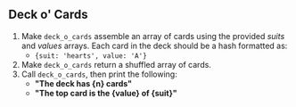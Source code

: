 ## Deck o' Cards

1. Make `deck_o_cards` assemble an array of cards using the provided *suits* and *values* arrays. Each card in the deck should be a hash formatted as:
	* `{suit: 'hearts', value: 'A'}`
2. Make `deck_o_cards` return a shuffled array of cards.
3. Call `deck_o_cards`, then print the following:
	* **"The deck has {n} cards"**
	* **"The top card is the {value} of {suit}"**